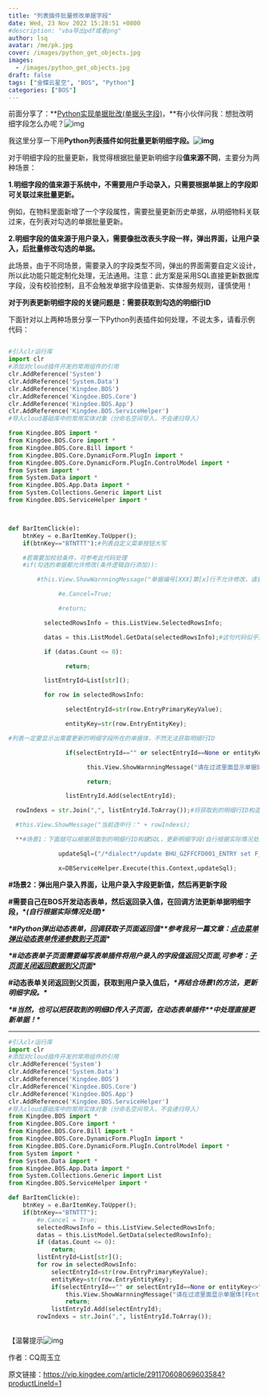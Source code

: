 ```yaml
---
title: "列表插件批量修改单据字段"
date: Wed, 23 Nov 2022 15:28:51 +0800
#description: "vba导出pdf或者png"
author: lsq
avatar: /me/pk.jpg
cover: /images/python_get_objects.jpg
images:
  - /images/python_get_objects.jpg
draft: false
tags: ["金蝶云星空", "BOS", "Python"]
categories: ["BOS"]
---
```

前面分享了：**[Python实现单据批改(单据头字段)](https://vip.kingdee.com/article/157162374296835584)，**有小伙伴问我：想批改明细字段怎么办呢？![img](https://vipfront.s3.cn-north-1.amazonaws.com.cn/emotion/define/64.gif)

我这里分享一下用**Python列表插件如何批量更新明细字段。![img](https://vipfront.s3.cn-north-1.amazonaws.com.cn/emotion/define/16.gif)**

对于明细字段的批量更新，我觉得根据批量更新明细字段**值来源不同**，主要分为两种场景：

**1.明细字段的值来源于系统中，不需要用户手动录入，只需要根据单据上的字段即可关联过来批量更新。**

例如，在物料里面新增了一个字段属性，需要批量更新历史单据，从明细物料关联过来，在列表对勾选的单据批量更新。

**2.明细字段的值来源于用户录入，需要像批改表头字段一样，弹出界面，让用户录入，后批量修改勾选的单据。**

此场景，由于不同场景，需要录入的字段类型不同，弹出的界面需要自定义设计，所以此功能只能定制化处理，无法通用。注意：此方案是采用SQL直接更新数据库字段，没有校验控制，且不会触发单据字段值更新、实体服务规则，谨慎使用！

**对于列表更新明细字段的关键问题是：需要获取到勾选的明细行ID**

下面针对以上两种场景分享一下Python列表插件如何处理，不说太多，请看示例代码：
```python

#引入clr运行库
import clr
#添加对cloud插件开发的常用组件的引用
clr.AddReference('System')
clr.AddReference('System.Data')
clr.AddReference('Kingdee.BOS')
clr.AddReference('Kingdee.BOS.Core')
clr.AddReference('Kingdee.BOS.App')
clr.AddReference('Kingdee.BOS.ServiceHelper')
#导入cloud基础库中的常用实体对象（分命名空间导入，不会递归导入）

from Kingdee.BOS import *
from Kingdee.BOS.Core import *
from Kingdee.BOS.Core.Bill import *
from Kingdee.BOS.Core.DynamicForm.PlugIn import *
from Kingdee.BOS.Core.DynamicForm.PlugIn.ControlModel import *
from System import *
from System.Data import *
from Kingdee.BOS.App.Data import *
from System.Collections.Generic import List
from Kingdee.BOS.ServiceHelper import *



def BarItemClick(e):
	btnKey = e.BarItemKey.ToUpper();
    if(btnKey=="BTNTTT"):#列表自定义菜单按钮大写

    #若需要加校验条件，可参考此代码处理
    #if(勾选的单据都允许修改(条件逻辑自行添加)):

		#this.View.ShowWarnningMessage("单据编号[XXX]第[x]行不允许修改，请重新勾选数据！");

		      #e.Cancel=True;

		      #return;

		  selectedRowsInfo = this.ListView.SelectedRowsInfo;

		  datas = this.ListModel.GetData(selectedRowsInfo);#这句代码似乎选中的数据行超过1000多行，会报错，请做处理！

		  if (datas.Count <= 0):

			    return;

		  listEntryId=List[str]();

		  for row in selectedRowsInfo:

			    selectEntryId=str(row.EntryPrimaryKeyValue);

			    entityKey=str(row.EntryEntityKey);

#列表一定要显示出需要更新的明细字段所在的单据体，不然无法获取明细行ID

			    if(selectEntryId=="" or selectEntryId==None or entityKey<>"FEntity"):

				      this.View.ShowWarnningMessage("请在过滤里面显示单据体[FEntity]!");

				      return;

			    listEntryId.Add(selectEntryId);

  rowIndexs = str.Join(",", listEntryId.ToArray());#将获取到的明细行ID构造成逗号隔开的字符串，

  #this.View.ShowMessage("当前选中行：" + rowIndexs);

  **#场景1：下面就可以根据获取到的明细行ID构建SQL，更新明细字段(自行根据实际情况处理)**

			  updateSql=("/*dialect*/update BHU_GZFFCFD001_ENTRY set F_YXXYSWD='XXX' where FENTRYID in ({0})").format(rowIndexs );

			  x=DBServiceHelper.Execute(this.Context,updateSql);
```
  **#场景2：弹出用户录入界面，让用户录入字段更新值，然后再更新字段**

  **#需要自己在BOS开发动态表单，然后返回录入值，在回调方法更新单据明细字段，\**(自行根据实际情况处理)\****

  ***\*#Python弹出动态表单，回调获取子页面返回值\*******\*参考我另一篇文章：[点击菜单弹出动态表单传递参数到子页面](https://vip.kingdee.com/article/291523970094684160)\****

  ***\*#动态表单子页面需要编写表单插件将用户录入的字段值返回父页面,可参考：[子页面关闭返回数据到父页面](https://vip.kingdee.com/article/291524092769768448?fromAction=POST_ARTICLE)\****

  **#动态表单关闭返回到父页面，获取到用户录入值后，*****\*再结合场景1的方法，更新明细字段。\****

  ***\*#当然，也可以把获取到的明细ID传入子页面，在动态表单插件\*******\*中处理直接更新单据！\****





------

```python
#引入clr运行库
import clr
#添加对cloud插件开发的常用组件的引用
clr.AddReference('System')
clr.AddReference('System.Data')
clr.AddReference('Kingdee.BOS')
clr.AddReference('Kingdee.BOS.Core')
clr.AddReference('Kingdee.BOS.App')
clr.AddReference('Kingdee.BOS.ServiceHelper')
#导入cloud基础库中的常用实体对象（分命名空间导入，不会递归导入）
from Kingdee.BOS import *
from Kingdee.BOS.Core import *
from Kingdee.BOS.Core.Bill import *
from Kingdee.BOS.Core.DynamicForm.PlugIn import *
from Kingdee.BOS.Core.DynamicForm.PlugIn.ControlModel import *
from System import *
from System.Data import *
from Kingdee.BOS.App.Data import *
from System.Collections.Generic import List
from Kingdee.BOS.ServiceHelper import *

def BarItemClick(e):
	btnKey = e.BarItemKey.ToUpper();
	if(btnKey=="BTNTTT"):
		#e.Cancel = True;
		selectedRowsInfo = this.ListView.SelectedRowsInfo;
		datas = this.ListModel.GetData(selectedRowsInfo);
		if (datas.Count <= 0):
			return;
		listEntryId=List[str]();
		for row in selectedRowsInfo:
			selectEntryId=str(row.EntryPrimaryKeyValue);
			entityKey=str(row.EntryEntityKey);
			if(selectEntryId=="" or selectEntryId==None or entityKey<>"FEntity"):
				this.View.ShowWarnningMessage("请在过滤里面显示单据体[FEntity]!");
				return;
			listEntryId.Add(selectEntryId);
		rowIndexs = str.Join(",", listEntryId.ToArray());
		
```



【温馨提示![img](https://vipfront.s3.cn-north-1.amazonaws.com.cn/emotion/define/62.gif)



作者：CQ周玉立



原文链接：https://vip.kingdee.com/article/291170608069603584?productLineId=1

